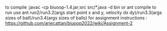 to compile :javac -cp biuoop-1.4.jar;src src/*.java -d bin or ant compile
to run use ant run2/run3.2(args start point x and y, velocity dx dy)/run3.3(args sizes of ball)/run3.4(args sizes of balls)
for assignment instructions : https://github.com/ariecattan/biuoop2022/wiki/Assignment-2
